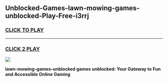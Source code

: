 
## Unblocked-Games-lawn-mowing-games-unblocked-Play-Free-i3rrj
<h3>
<a href="https://premium76.site?title=lawn-mowing-games-unblocked&ref=15A">CLICK TO PLAY</a></h3>
<hr>

<h3>
<a href="https://premium76.site?title=lawn-mowing-games-unblocked&ref=15A">CLICK 2 PLAY</a>
  
</h3>

<a href="https://premium76.site?title=lawn-mowing-games-unblocked&ref=15A"><img src="https://clearcache.store/games.png"></a>


**lawn-mowing-games-unblocked games unblocked: Your Gateway to Fun and Accessible Online Gaming**
